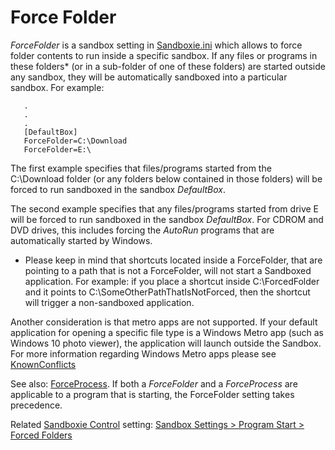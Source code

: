 # Force Folder

_ForceFolder_ is a sandbox setting in [Sandboxie.ini](SandboxieIni.md) which allows to force folder contents to run inside a specific sandbox. If any files or programs in these folders* (or in a sub-folder of one of these folders) are started outside any sandbox, they will be automatically sandboxed into a particular sandbox. For example:

```
   .
   .
   .
   [DefaultBox]
   ForceFolder=C:\Download
   ForceFolder=E:\
```

The first example specifies that files/programs started from the C:\Download folder (or any folders below contained in those folders) will be forced to run sandboxed in the sandbox _DefaultBox_.

The second example specifies that any files/programs started from drive E will be forced to run sandboxed in the sandbox _DefaultBox_. For CDROM and DVD drives, this includes forcing the _AutoRun_ programs that are automatically started by Windows.

* Please keep in mind that shortcuts located inside a ForceFolder, that are pointing to a path that is not a ForceFolder, will not start a Sandboxed application. For example: if you place a shortcut inside C:\ForcedFolder and it points to C:\SomeOtherPathThatIsNotForced, then the shortcut will trigger a non-sandboxed application.

Another consideration is that metro apps are not supported. If your default application for opening a specific file type is a Windows Metro app (such as Windows 10 photo viewer), the application will launch outside the Sandbox. For more information regarding Windows Metro apps please see [KnownConflicts](KnownConflicts#Windows)

See also: [ForceProcess](ForceProcess.md). If both a _ForceFolder_ and a _ForceProcess_ are applicable to a program that is starting, the ForceFolder setting takes precedence.

Related [Sandboxie Control](SandboxieControl.md) setting: [Sandbox Settings > Program Start > Forced Folders](ProgramStartSettings#folder)
